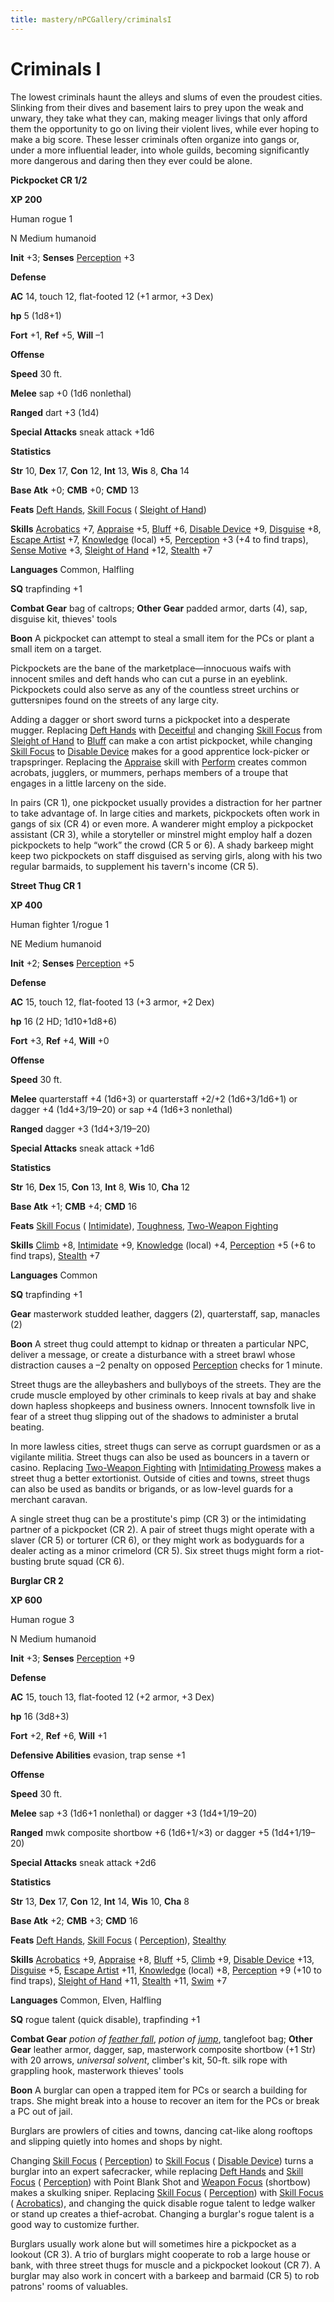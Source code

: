 ```yaml
---
title: mastery/nPCGallery/criminalsI
---
```

# Criminals I

The lowest criminals haunt the alleys and slums of even the proudest cities. Slinking from their dives and basement lairs to prey upon the weak and unwary, they take what they can, making meager livings that only afford them the opportunity to go on living their violent lives, while ever hoping to make a big score. These lesser criminals often organize into gangs or, under a more influential leader, into whole guilds, becoming significantly more dangerous and daring then they ever could be alone.

**Pickpocket CR 1/2**

**XP 200**

Human rogue 1

N Medium humanoid

**Init** +3; **Senses** [Perception](../../skills/perception#_perception) +3

**Defense**

**AC** 14, touch 12, flat-footed 12 (+1 armor, +3 Dex)

**hp** 5 (1d8+1)

**Fort** +1, **Ref** +5, **Will** –1

**Offense**

**Speed** 30 ft.

**Melee** sap +0 (1d6 nonlethal)

**Ranged** dart +3 (1d4)

**Special Attacks** sneak attack +1d6

**Statistics**

**Str** 10, **Dex** 17, **Con** 12, **Int** 13, **Wis** 8, **Cha** 14

**Base Atk** +0; **CMB** +0; **CMD** 13

**Feats** [Deft Hands](../../feats#_deft-hands), [Skill Focus](../../feats#_skill-focus) ( [Sleight of Hand](../../skills/sleightOfHand#_sleight-of-hand))

**Skills** [Acrobatics](../../skills/acrobatics#_acrobatics) +7, [Appraise](../../skills/appraise#_appraise) +5, [Bluff](../../skills/bluff#_bluff) +6, [Disable Device](../../skills/disableDevice#_disable-device) +9, [Disguise](../../skills/disguise#_disguise) +8, [Escape Artist](../../skills/escapeArtist#_escape-artist) +7, [Knowledge](../../skills/knowledge#_knowledge) (local) +5, [Perception](../../skills/perception#_perception) +3 (+4 to find traps), [Sense Motive](../../skills/senseMotive#_sense-motive) +3, [Sleight of Hand](../../skills/sleightOfHand#_sleight-of-hand) +12, [Stealth](../../skills/stealth#_stealth) +7

**Languages** Common, Halfling

**SQ** trapfinding +1

**Combat Gear** bag of caltrops; **Other Gear** padded armor, darts (4), sap, disguise kit, thieves' tools

**Boon** A pickpocket can attempt to steal a small item for the PCs or plant a small item on a target.

Pickpockets are the bane of the marketplace—innocuous waifs with innocent smiles and deft hands who can cut a purse in an eyeblink. Pickpockets could also serve as any of the countless street urchins or guttersnipes found on the streets of any large city.

Adding a dagger or short sword turns a pickpocket into a desperate mugger. Replacing [Deft Hands](../../feats#_deft-hands) with [Deceitful](../../feats#_deceitful) and changing [Skill Focus](../../feats#_skill-focus) from [Sleight of Hand](../../skills/sleightOfHand#_sleight-of-hand) to [Bluff](../../skills/bluff#_bluff) can make a con artist pickpocket, while changing [Skill Focus](../../feats#_skill-focus) to [Disable Device](../../skills/disableDevice#_disable-device) makes for a good apprentice lock-picker or trapspringer. Replacing the [Appraise](../../skills/appraise#_appraise) skill with [Perform](../../skills/perform#_perform) creates common acrobats, jugglers, or mummers, perhaps members of a troupe that engages in a little larceny on the side.

In pairs (CR 1), one pickpocket usually provides a distraction for her partner to take advantage of. In large cities and markets, pickpockets often work in gangs of six (CR 4) or even more. A wanderer might employ a pickpocket assistant (CR 3), while a storyteller or minstrel might employ half a dozen pickpockets to help “work” the crowd (CR 5 or 6). A shady barkeep might keep two pickpockets on staff disguised as serving girls, along with his two regular barmaids, to supplement his tavern's income (CR 5).

**Street Thug CR 1**

**XP 400**

Human fighter 1/rogue 1

NE Medium humanoid

**Init** +2; **Senses** [Perception](../../skills/perception#_perception) +5

**Defense**

**AC** 15, touch 12, flat-footed 13 (+3 armor, +2 Dex)

**hp** 16 (2 HD; 1d10+1d8+6)

**Fort** +3, **Ref** +4, **Will** +0

**Offense**

**Speed** 30 ft.

**Melee** quarterstaff +4 (1d6+3) or quarterstaff +2/+2 (1d6+3/1d6+1) or dagger +4 (1d4+3/19–20) or sap +4 (1d6+3 nonlethal)

**Ranged** dagger +3 (1d4+3/19–20)

**Special Attacks** sneak attack +1d6

**Statistics**

**Str** 16, **Dex** 15, **Con** 13, **Int** 8, **Wis** 10, **Cha** 12

**Base Atk** +1; **CMB** +4; **CMD** 16

**Feats** [Skill Focus](../../feats#_skill-focus) ( [Intimidate](../../skills/intimidate#_intimidate)), [Toughness](../../feats#_toughness), [Two-Weapon Fighting](../../feats#_two-weapon-fighting)

**Skills** [Climb](../../skills/climb#_climb) +8, [Intimidate](../../skills/intimidate#_intimidate) +9, [Knowledge](../../skills/knowledge#_knowledge) (local) +4, [Perception](../../skills/perception#_perception) +5 (+6 to find traps), [Stealth](../../skills/stealth#_stealth) +7

**Languages** Common

**SQ** trapfinding +1

**Gear** masterwork studded leather, daggers (2), quarterstaff, sap, manacles (2)

**Boon** A street thug could attempt to kidnap or threaten a particular NPC, deliver a message, or create a disturbance with a street brawl whose distraction causes a –2 penalty on opposed [Perception](../../skills/perception#_perception) checks for 1 minute.

Street thugs are the alleybashers and bullyboys of the streets. They are the crude muscle employed by other criminals to keep rivals at bay and shake down hapless shopkeeps and business owners. Innocent townsfolk live in fear of a street thug slipping out of the shadows to administer a brutal beating.

In more lawless cities, street thugs can serve as corrupt guardsmen or as a vigilante militia. Street thugs can also be used as bouncers in a tavern or casino. Replacing [Two-Weapon Fighting](../../feats#_two-weapon-fighting) with [Intimidating Prowess](../../feats#_intimidating-prowess) makes a street thug a better extortionist. Outside of cities and towns, street thugs can also be used as bandits or brigands, or as low-level guards for a merchant caravan.

A single street thug can be a prostitute's pimp (CR 3) or the intimidating partner of a pickpocket (CR 2). A pair of street thugs might operate with a slaver (CR 5) or torturer (CR 6), or they might work as bodyguards for a dealer acting as a minor crimelord (CR 5). Six street thugs might form a riot-busting brute squad (CR 6).

**Burglar CR 2**

**XP 600**

Human rogue 3

N Medium humanoid

**Init** +3; **Senses** [Perception](../../skills/perception#_perception) +9

**Defense**

**AC** 15, touch 13, flat-footed 12 (+2 armor, +3 Dex)

**hp** 16 (3d8+3)

**Fort** +2, **Ref** +6, **Will** +1

**Defensive Abilities** evasion, trap sense +1

**Offense**

**Speed** 30 ft.

**Melee** sap +3 (1d6+1 nonlethal) or dagger +3 (1d4+1/19–20)

**Ranged** mwk composite shortbow +6 (1d6+1/×3) or dagger +5 (1d4+1/19–20)

**Special Attacks** sneak attack +2d6

**Statistics**

**Str** 13, **Dex** 17, **Con** 12, **Int** 14, **Wis** 10, **Cha** 8

**Base Atk** +2; **CMB** +3; **CMD** 16

**Feats** [Deft Hands](../../feats#_deft-hands), [Skill Focus](../../feats#_skill-focus) ( [Perception](../../skills/perception#_perception)), [Stealthy](../../feats#_stealthy)

**Skills** [Acrobatics](../../skills/acrobatics#_acrobatics) +9, [Appraise](../../skills/appraise#_appraise) +8, [Bluff](../../skills/bluff#_bluff) +5, [Climb](../../skills/climb#_climb) +9, [Disable Device](../../skills/disableDevice#_disable-device) +13, [Disguise](../../skills/disguise#_disguise) +5, [Escape Artist](../../skills/escapeArtist#_escape-artist) +11, [Knowledge](../../skills/knowledge#_knowledge) (local) +8, [Perception](../../skills/perception#_perception) +9 (+10 to find traps), [Sleight of Hand](../../skills/sleightOfHand#_sleight-of-hand) +11, [Stealth](../../skills/stealth#_stealth) +11, [Swim](../../skills/swim#_swim) +7

**Languages** Common, Elven, Halfling

**SQ** rogue talent (quick disable), trapfinding +1

**Combat Gear** _potion of [feather fall](../../spells/featherFall#_feather-fall)_, _potion of [jump](../../spells/jump#_jump)_, tanglefoot bag; **Other Gear** leather armor, dagger, sap, masterwork composite shortbow (+1 Str) with 20 arrows, _universal solvent_, climber's kit, 50-ft. silk rope with grappling hook, masterwork thieves' tools

**Boon** A burglar can open a trapped item for PCs or search a building for traps. She might break into a house to recover an item for the PCs or break a PC out of jail.

Burglars are prowlers of cities and towns, dancing cat-like along rooftops and slipping quietly into homes and shops by night.

Changing [Skill Focus](../../feats#_skill-focus) ( [Perception](../../skills/perception#_perception)) to [Skill Focus](../../feats#_skill-focus) ( [Disable Device](../../skills/disableDevice#_disable-device)) turns a burglar into an expert safecracker, while replacing [Deft Hands](../../feats#_deft-hands) and [Skill Focus](../../feats#_skill-focus) ( [Perception](../../skills/perception#_perception)) with Point Blank Shot and [Weapon Focus](../../feats#_weapon-focus) (shortbow) makes a skulking sniper. Replacing [Skill Focus](../../feats#_skill-focus) ( [Perception](../../skills/perception#_perception)) with [Skill Focus](../../feats#_skill-focus) ( [Acrobatics](../../skills/acrobatics#_acrobatics)), and changing the quick disable rogue talent to ledge walker or stand up creates a thief-acrobat. Changing a burglar's rogue talent is a good way to customize further.

Burglars usually work alone but will sometimes hire a pickpocket as a lookout (CR 3). A trio of burglars might cooperate to rob a large house or bank, with three street thugs for muscle and a pickpocket lookout (CR 7). A burglar may also work in concert with a barkeep and barmaid (CR 5) to rob patrons' rooms of valuables.

